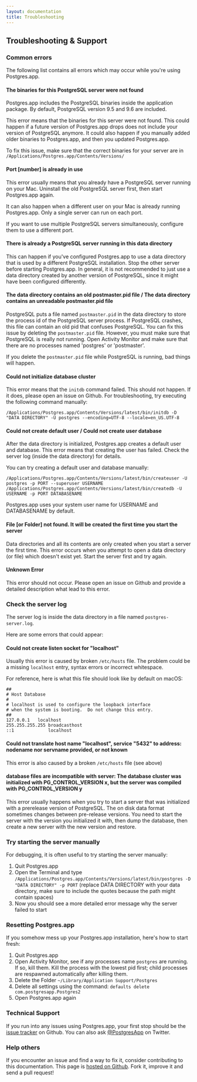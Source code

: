 ```yaml
---
layout: documentation
title: Troubleshooting
---
```


## Troubleshooting & Support

### Common errors

The following list contains all errors which may occur while you're using Postgres.app.  

#### The binaries for this PostgreSQL server were not found

Postgres.app includes the PostgreSQL binaries inside the application package.
By default, PostgreSQL version 9.5 and 9.6 are included.

This error means that the binaries for this server were not found. 
This could happen if a future version of Postgres.app drops does not include your version of PostgreSQL anymore.
It could also happen if you manually added older binaries to Postgres.app, and then you updated Postgres.app.

To fix this issue, make sure that the correct binaries for your server are in `/Applications/Postgres.app/Contents/Versions/`

#### Port [number] is already in use

This error usually means that you already have a PostgreSQL server running on your Mac. 
Uninstall the old PostgreSQL server first, then start Postgres.app again.

It can also happen when a different user on your Mac is already running Postgres.app.
Only a single server can run on each port.

If you want to use multiple PostgreSQL servers simultaneously, configure them to use a different port.

#### There is already a PostgreSQL server running in this data directory
This can happen if you've configured Postgres.app to use a data directory that is used by a different PostgreSQL installation.
Stop the other server before starting Postgres.app.
In general, it is not recommended to just use a data directory created by another version of PostgreSQL, since it might have been configured differently.

#### The data directory contains an old postmaster.pid file / The data directory contains an unreadable postmaster.pid file
PostgreSQL puts a file named `postmaster.pid` in the data directory to store the process id of the PostgreSQL server process.
If PostgreSQL crashes, this file can contain an old pid that confuses PostgreSQL.
You can fix this issue by deleting the `postmaster.pid` file. However, you must make sure that PostgreSQL is really not running.
Open Activity Monitor and make sure that there are no processes named 'postgres' or 'postmaster'.

If you delete the `postmaster.pid` file while PostgreSQL is running, bad things will happen.


#### Could not initialize database cluster
This error means that the `initdb` command failed.
This should not happen. If it does, please open an issue on Github.
For troubleshooting, try executing the following command manually:

    /Applications/Postgres.app/Contents/Versions/latest/bin/initdb -D "DATA DIRECTORY" -U postgres --encoding=UTF-8 --locale=en_US.UTF-8



#### Could not create default user  / Could not create user database
After the data directory is initialized, Postgres.app creates a default user and database.
This error means that creating the user has failed. Check the server log (inside the data directory) for details.

You can try creating a default user and database manually:

    /Applications/Postgres.app/Contents/Versions/latest/bin/createuser -U postgres -p PORT --superuser USERNAME
    /Applications/Postgres.app/Contents/Versions/latest/bin/createdb -U USERNAME -p PORT DATABASENAME

Postgres.app uses your system user name for USERNAME and DATABASENAME by default.


#### File [or Folder] not found. It will be created the first time you start the server
Data directories and all its contents are only created when you start a server the first time.
This error occurs when you attempt to open a data directory (or file) which doesn't exist yet.
Start the server first and try again.

#### Unknown Error
This error should not occur.
Please open an issue on Github and provide a detailed description what lead to this error.



### Check the server log

The server log is inside the data directory in a file named `postgres-server.log`.

Here are some errors that could appear:

#### Could not create listen socket for "localhost"  
Usually this error is caused by broken `/etc/hosts` file.
The problem could be a missing `localhost` entry, syntax errors or incorrect whitespace.

For reference, here is what this file should look like by default on macOS:

	##
	# Host Database
	#
	# localhost is used to configure the loopback interface
	# when the system is booting.  Do not change this entry.
	##
	127.0.0.1	localhost
	255.255.255.255	broadcasthost
	::1             localhost 


#### Could not translate host name "localhost", service "5432" to address: nodename nor servname provided, or not known
This error is also caused by a broken `/etc/hosts` file (see above)

#### database files are incompatible with server: The database cluster was initialized with PG_CONTROL_VERSION x, but the server was compiled with PG_CONTROL_VERSION y
This error usually happens when you try to start a server that was initialized with a prerelease version of PostgreSQL.
The on disk data format sometimes changes between pre-release versions.
You need to start the server with the version you initialized it with, then dump the database, then create a new server with the new version and restore.

### Try starting the server manually

For debugging, it is often useful to try starting the server manually:

1. Quit Postgres.app
2. Open the Terminal and type `/Applications/Postgres.app/Contents/Versions/latest/bin/postgres -D "DATA DIRECTORY" -p PORT` (replace DATA DIRECTORY with your data directory, make sure to include the quotes because the path might contain spaces)
3. Now you should see a more detailed error message why the server failed to start

### Resetting Postgres.app

If you somehow mess up your Postgres.app installation, here's how to start fresh:

1. Quit Postgres.app
2. Open Activity Monitor, see if any processes name `postgres` are running. If so, kill them. Kill the process with the lowest pid first; child processes are respawned automatically after killing them.
3. Delete the Folder `~/Library/Application Support/Postgres`
4. Delete all settings using the command: `defaults delete com.postgresapp.Postgres2`
5. Open Postgres.app again

### Technical Support

If you run into any issues using Postgres.app, your first stop should be the [issue tracker](https://github.com/postgresapp/postgresapp/issues) on Github.
You can also ask [@PostgresApp](https://twitter.com/PostgresApp) on Twitter.

### Help others

If you encounter an issue and find a way to fix it, consider contributing to this documentation. This page is [hosted on Github](https://github.com/PostgresApp/postgresapp.github.io/tree/master/documentation). Fork it, improve it and send a pull request!
